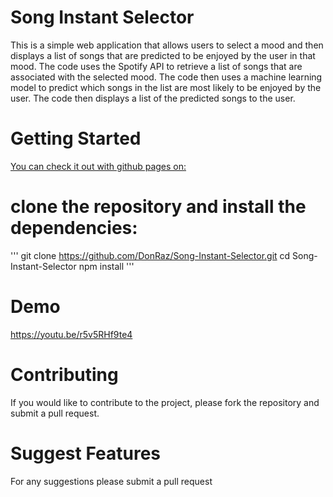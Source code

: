 # Song Instant Selector
This is a simple web application that allows users to select a mood and then displays a list of songs that are predicted to be enjoyed by the user in that mood. The code uses the Spotify API to retrieve a list of songs that are associated with the selected mood. The code then uses a machine learning model to predict which songs in the list are most likely to be enjoyed by the user. The code then displays a list of the predicted songs to the user.

# Getting Started
[You can check it out with github pages on: ](https://donraz.github.io/Song-Instant-Selector/)


# clone the repository and install the dependencies:
'''
git clone https://github.com/DonRaz/Song-Instant-Selector.git
cd Song-Instant-Selector
npm install
'''

# Demo 
https://youtu.be/r5v5RHf9te4

# Contributing
If you would like to contribute to the project, please fork the repository and submit a pull request.

# Suggest Features
For any suggestions please submit a pull request
